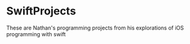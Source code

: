 # SwiftProjects
These are Nathan's programming projects from his explorations of iOS programming with swift
